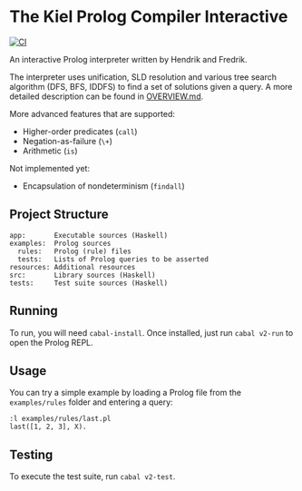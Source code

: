 # The Kiel Prolog Compiler Interactive

[![CI](https://github.com/fwcd/kpci/workflows/CI/badge.svg)](https://github.com/fwcd/kpci/actions)

An interactive Prolog interpreter written by Hendrik and Fredrik.

The interpreter uses unification, SLD resolution and various tree search algorithm (DFS, BFS, IDDFS) to find a set of solutions given a query. A more detailed description can be found in [OVERVIEW.md](OVERVIEW.md).

More advanced features that are supported:

* Higher-order predicates (`call`)
* Negation-as-failure (`\+`)
* Arithmetic (`is`)

Not implemented yet:

* Encapsulation of nondeterminism (`findall`)

## Project Structure
```
app:       Executable sources (Haskell)
examples:  Prolog sources
  rules:   Prolog (rule) files
  tests:   Lists of Prolog queries to be asserted
resources: Additional resources
src:       Library sources (Haskell)
tests:     Test suite sources (Haskell)
```

## Running
To run, you will need `cabal-install`. Once installed, just run `cabal v2-run` to open the Prolog REPL.

## Usage
You can try a simple example by loading a Prolog file from the `examples/rules` folder and entering a query:

```
:l examples/rules/last.pl
last([1, 2, 3], X).
```

## Testing
To execute the test suite, run `cabal v2-test`.
